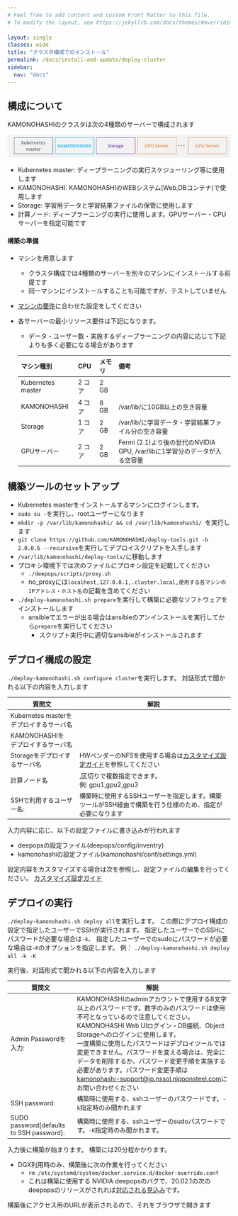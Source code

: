 ```yaml
---
# Feel free to add content and custom Front Matter to this file.
# To modify the layout, see https://jekyllrb.com/docs/themes/#overriding-theme-defaults

layout: single
classes: wide
title: "クラスタ構成でのインストール"
permalink: /docs/install-and-update/deploy-cluster
sidebar:
  nav: "docs"
---
```



## 構成について
KAMONOHASHIのクラスタは次の4種類のサーバーで構成されます

![マシーン](/assets/images/basic-cluster-machenes.png)

* Kubernetes master: ディープラーニングの実行スケジューリング等に使用します
* KAMONOHASHI: KAMONOHASHIのWEBシステム(Web,DBコンテナ)で使用します
* Storage: 学習用データと学習結果ファイルの保管に使用します
* 計算ノード: ディープラーニングの実行に使用します。GPUサーバー・CPUサーバーを指定可能です

#### 構築の準備
* マシンを用意します
  * クラスタ構成では4種類のサーバーを別々のマシンにインストールする前提です
  * 同一マシンにインストールすることも可能ですが、テストしていません
* [マシンの要件](/prerequisite)に合わせた設定をしてください
* 各サーバーの最小リソース要件は下記になります。
  * データ・ユーザー数・実施するディープラーニングの内容に応じて下記よりも多く必要になる場合があります

  |マシン種別|CPU|メモリ|備考|
  |:---|:---|:---|:---|
  |Kubernetes master|2 コア|2 GB||
  |KAMONOHASHI|4 コア|8 GB|/var/lib/に10GB以上の空き容量|
  |Storage|1 コア|2 GB|/var/lib/に学習データ・学習結果ファイル分の空き容量|
  |GPUサーバー|2 コア|2 GB|Fermi (2.1)より後の世代のNVIDIA GPU, /var/libに1学習分のデータが入る空容量|

## 構築ツールのセットアップ
* Kubernetes masterをインストールするマシンにログインします。
* `sudo su -`を実行し、rootユーザーになります
* `mkdir -p /var/lib/kamonohashi/ && cd /var/lib/kamonohashi/ `を実行します
* `git clone https://github.com/KAMONOHASHI/deploy-tools.git -b 2.0.0.6 --recursive`を実行してデプロイスクリプトを入手します
* `/var/lib/kamonohashi/deploy-tools/`に移動します
* プロキシ環境下では次のファイルにプロキシ設定を記載してください
  * `./deepops/scripts/proxy.sh`
  * no_proxyには`localhost,127.0.0.1,.cluster.local,使用する各マシンのIPアドレス・ホスト名`の記載を含めてください
* `./deploy-kamonohashi.sh prepare`を実行して構築に必要なソフトウェアをインストールします
  * ansibleでエラーが出る場合はansibleのアンインストールを実行してから`prepare`を実行してください
    * スクリプト実行中に適切なansibleがインストールされます

## デプロイ構成の設定 
`./deploy-kamonohashi.sh configure cluster`を実行します。
対話形式で聞かれる以下の内容を入力します

|質問文|解説|
|---|---|
|Kubernetes masterを<br>デプロイするサーバ名||
|KAMONOHASHIを<br>デプロイするサーバ名||
|Storageをデプロイするサーバ名|HWベンダーのNFSを使用する場合は[カスタマイズ設定ガイド](/docs/install-and-update/customize-2x)を参照してください|
|計算ノード名|,区切りで複数指定できます。<br>例: gpu1,gpu2,gpu3 |
|SSHで利用するユーザー名:|構築時に使用するSSHユーザーを指定します。構築ツールがSSH経由で構築を行う仕様のため、指定が必要になります|

入力内容に応じ、以下の設定ファイルに書き込みが行われます
* deepopsの設定ファイル(deepops/config/inventry)
* kamonohashiの設定ファイル(kamonohashi/conf/settings.yml)

設定内容をカスタマイズする場合は次を参照し、設定ファイルの編集を行ってください。
[カスタマイズ設定ガイド](/docs/install-and-update/customize-2x)

## デプロイの実行
`./deploy-kamonohashi.sh deploy all`を実行します。
この際にデプロイ構成の設定で指定したユーザーでSSHが実行されます。
指定したユーザーでのSSHにパスワードが必要な場合は`-k`、
指定したユーザーでのsudoにパスワードが必要な場合は`-K`のオプションを指定します。
例： `./deploy-kamonohashi.sh deploy all -k -K`

実行後、対話形式で聞かれる以下の内容を入力します


|質問文|解説|
|---|---|
|Admin Passwordを入力:|KAMONOHASHIのadminアカウントで使用する8文字以上のパスワードです。数字のみのパスワードは使用不可となっているので注意してください。KAMONOHASHI Web UIログイン・DB接続、Object Storageへのログインに使用します。<br>一度構築に使用したパスワードはデプロイツールでは変更できません。パスワードを変える場合は、完全にデータを削除するか、パスワード変更手順を実施する必要があります。パスワード変更手順は[kamonohashi-support@jp.nssol.nipponsteel.com](mailto:kamonohashi-support@jp.nssol.nipponsteel.com)にお問い合わせください|
|SSH password: |構築時に使用する、sshユーザーのパスワードです。`-k`指定時のみ聞かれます|
|SUDO password[defaults to SSH password]: |構築時に使用する、sshユーザーのsudoパスワードです。`-K`指定時のみ聞かれます。|

入力後に構築が始まります。
構築には20分程かかります。

* DGX利用時のみ、構築後に次の作業を行ってください
  * `rm /etc/systemd/system/docker.service.d/docker-override.conf`
  * これは構築に使用する NVIDIA deepopsのバグで、20.02.1の次のdeepopsのリリースがされれば[対応される見込み](https://github.com/NVIDIA/deepops/commit/980cfe42685e17f0d3688fe50b1939aeaa51f314#diff-25c48ad81ab2a8e8c03e25d8d023bc1c)です。

構築後にアクセス用のURLが表示されるので、それをブラウザで開きます
